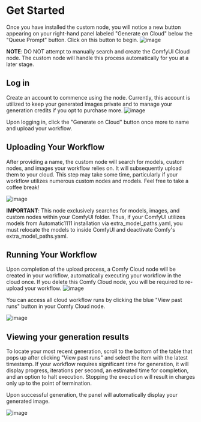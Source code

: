 # Get Started

Once you have installed the custom node, you will notice a new button appearing on your right-hand panel labeled "Generate on Cloud" below the "Queue Prompt" button. Click on this button to begin.
![image](https://github.com/nathannlu/ComfyUI-Cloud/assets/24965772/4574493e-0088-4d10-b4d5-56fcbd5c2cb6)

**NOTE**: DO NOT attempt to manually search and create the ComfyUI Cloud node. The custom node will handle this process automatically for you at a later stage.

## Log in

Create an account to commence using the node. Currently, this account is utilized to keep your generated images private and to manage your generation credits if you opt to purchase more.
![image](https://github.com/nathannlu/ComfyUI-Cloud/assets/24965772/6e60daf6-e748-4493-98ef-dfe6fe549d48)


Upon logging in, click the "Generate on Cloud" button once more to name and upload your workflow.

## Uploading Your Workflow

After providing a name, the custom node will search for models, custom nodes, and images your workflow relies on. It will subsequently upload them to your cloud. This step may take some time, particularly if your workflow utilizes numerous custom nodes and models. Feel free to take a coffee break!

![image](https://github.com/nathannlu/ComfyUI-Cloud/assets/24965772/c4204e62-3b43-41c6-b5b2-69da71c3fbb9)


**IMPORTANT**: This node exclusively searches for models, images, and custom nodes within your ComfyUI folder. Thus, if your ComfyUI utilizes models from Automatic1111 installation via extra_model_paths.yaml, you must relocate the models to inside ComfyUI and deactivate Comfy's extra_model_paths.yaml.

## Running Your Workflow

Upon completion of the upload process, a Comfy Cloud node will be created in your workflow, automatically executing your workflow in the cloud once. 
If you delete this Comfy Cloud node, you will be required to re-upload your workflow.
![image](https://github.com/nathannlu/ComfyUI-Cloud/assets/24965772/40ab672e-f3b2-477a-a389-c6c5f439f0f2)


You can access all cloud workflow runs by clicking the blue "View past runs" button in your Comfy Cloud node.

![image](https://github.com/nathannlu/ComfyUI-Cloud/assets/24965772/b4b81aa5-2b8d-4213-a8df-0920c7c9a2db)


## Viewing your generation results
To locate your most recent generation, scroll to the bottom of the table that pops up after clicking "View past runs" and select the item with the latest timestamp. If your workflow requires significant time for generation, it will display progress, iterations per second, an estimated time for completion, and an option to halt execution. Stopping the execution will result in charges only up to the point of termination.

Upon successful generation, the panel will automatically display your generated image.

![image](https://github.com/nathannlu/ComfyUI-Cloud/assets/24965772/ac94ff44-2804-4fc3-8da1-b4f1ad44c212)
